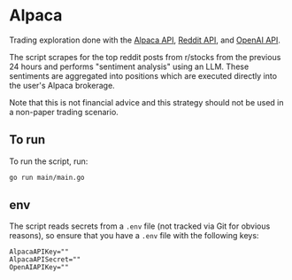 # Alpaca

Trading exploration done with the [Alpaca API](https://docs.alpaca.markets/), [Reddit API](https://www.reddit.com/dev/api/), and [OpenAI API](https://platform.openai.com/docs/overview).

The script scrapes for the top reddit posts from r/stocks from the previous 24 hours and performs "sentiment analysis" using an LLM. These sentiments are aggregated into positions which are executed directly into the user's Alpaca brokerage. 

Note that this is not financial advice and this strategy should not be used in a non-paper trading scenario.

## To run

To run the script, run:

```bash
go run main/main.go
```

## env

The script reads secrets from a `.env` file (not tracked via Git for obvious reasons), so ensure that you have a `.env` file with the following keys:

```
AlpacaAPIKey=""
AlpacaAPISecret=""
OpenAIAPIKey=""
```